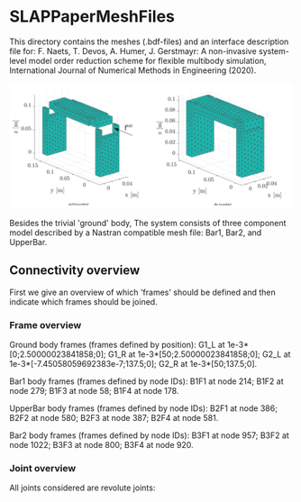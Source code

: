 # SLAPPaperMeshFiles

This directory contains the meshes (.bdf-files) and an interface description file for:
F. Naets, T. Devos, A. Humer, J. Gerstmayr: A non-invasive system-level model order reduction scheme for
flexible multibody simulation, International Journal of Numerical Methods in Engineering (2020).

![Four bar mechanism](FourBarModel.png)

Besides the trivial 'ground' body, The system consists of three component model described by a Nastran compatible mesh file: Bar1, Bar2, and UpperBar. 

## Connectivity overview
First we give an overview of which 'frames' should be defined and then indicate which frames should be joined. 

### Frame overview
Ground body frames (frames defined by position):
G1_L at 1e-3*[0;2.50000023841858;0];
G1_R at 1e-3*[50;2.50000023841858;0];
G2_L at 1e-3*[-7.45058059692383e-7;137.5;0];
G2_R at 1e-3*[50;137.5;0].

Bar1 body frames (frames defined by node IDs):
B1F1 at node 214;
B1F2 at node 279;
B1F3 at node 58;
B1F4 at node 178.

UpperBar body frames (frames defined by node IDs):
B2F1 at node 386; 
B2F2 at node 580;
B2F3 at node 387;
B2F4 at node 581.

Bar2 body frames (frames defined by node IDs):
B3F1 at node 957; 
B3F2 at node 1022;
B3F3 at node 800;
B3F4 at node 920.

### Joint overview
All joints considered are revolute joints:



